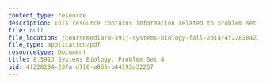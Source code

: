 ```yaml
---
content_type: resource
description: This resource contains information related to problem set 4.
file: null
file_location: /coursemedia/8-591j-systems-biology-fall-2014/4f228284237ad716a865b44195a32257_MIT8_591JF14_ProblemSet4.pdf
file_type: application/pdf
resourcetype: Document
title: 8.591J Systems Biology, Problem Set 4
uid: 4f228284-237a-d716-a865-b44195a32257
---
```


